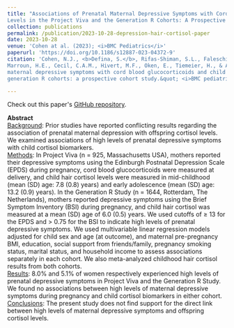 ```yaml
---
title: "Associations of Prenatal Maternal Depressive Symptoms with Cord Blood Glucocorticoids and Child Hair Cortisol 
Levels in the Project Viva and the Generation R Cohorts: A Prospective Cohort Study"
collection: publications
permalink: /publication/2023-10-28-depression-hair-cortisol-paper
date: 2023-10-28
venue: 'Cohen at al. (2023); <i>BMC Pediatrics</i>'
paperurl: 'https://doi.org/10.1186/s12887-023-04372-9'
citation: 'Cohen, N.J., <b>Defina, S.</b>, Rifas-Shiman, S.L., Faleschini, S., Kirby, R.S., Chen, H., Wilson, R., Fryer, K., 
Marroun, H.E., Cecil, C.A.M., Hivert, M.F., Oken, E., Tiemeier, H., & Alman, A.C. (2023). &quot;Associations of prenatal 
maternal depressive symptoms with cord blood glucocorticoids and child hair cortisol levels in the project viva and the 
generation R cohorts: a prospective cohort study.&quot; <i>BMC pediatrics</i>. 23(1), 540.'

---
```


Check out this paper's [GitHub repository](https://github.com/SereDef/prenatal-depression-cortisol-6y).


**Abstract** \
<ins>Background</ins>: 
Prior studies have reported conflicting results regarding the association of prenatal maternal depression with offspring 
cortisol levels. We examined associations of high levels of prenatal depressive symptoms with child cortisol biomarkers. \
<ins>Methods</ins>: 
In Project Viva (n = 925, Massachusetts USA), mothers reported their depressive symptoms using the Edinburgh Postnatal Depression 
Scale (EPDS) during pregnancy, cord blood glucocorticoids were measured at delivery, and child hair cortisol levels were measured 
in mid-childhood (mean (SD) age: 7.8 (0.8) years) and early adolescence (mean (SD) age: 13.2 (0.9) years). In the Generation R 
Study (n = 1644, Rotterdam, The Netherlands), mothers reported depressive symptoms using the Brief Symptom Inventory (BSI) during 
pregnancy, and child hair cortisol was measured at a mean (SD) age of 6.0 (0.5) years. We used cutoffs of ≥ 13 for the EPDS and > 0.75 
for the BSI to indicate high levels of prenatal depressive symptoms. We used multivariable linear regression models adjusted for 
child sex and age (at outcome), and maternal pre-pregnancy BMI, education, social support from friends/family, pregnancy smoking status, 
marital status, and household income to assess associations separately in each cohort. We also meta-analyzed childhood hair cortisol 
results from both cohorts. \
<ins>Results</ins>: 
8.0% and 5.1% of women respectively experienced high levels of prenatal depressive symptoms in Project Viva and the Generation R Study. 
We found no associations between high levels of maternal depressive symptoms during pregnancy and child cortisol biomarkers in either 
cohort. \
<ins>Conclusions</ins>: 
The present study does not find support for the direct link between high levels of maternal depressive symptoms and offspring 
cortisol levels.
